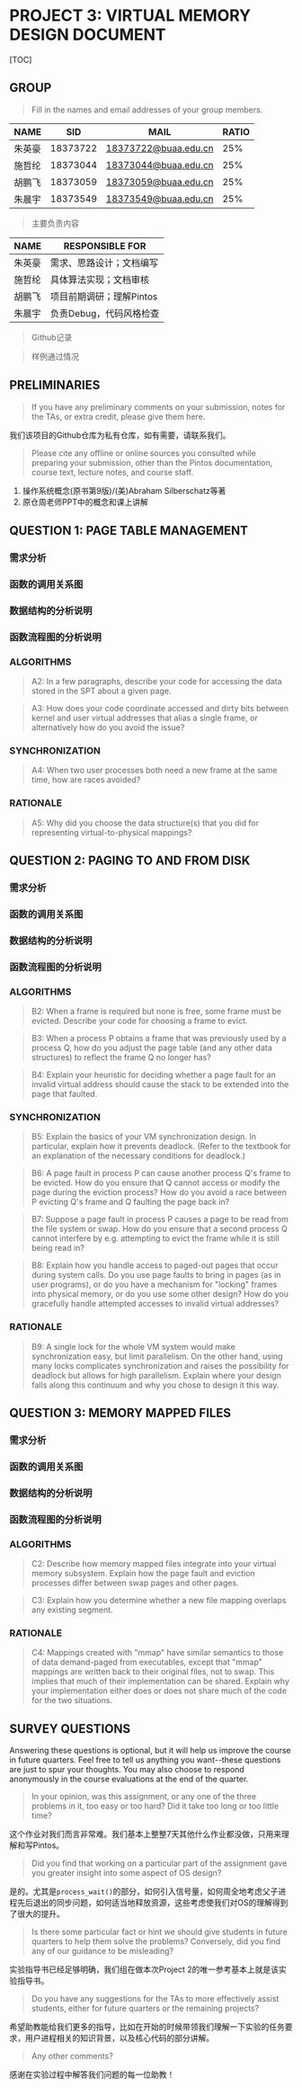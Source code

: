 # PROJECT 3: VIRTUAL MEMORY DESIGN DOCUMENT

[TOC]

## GROUP

> Fill in the names and email addresses of your group members.

| NAME | SID | MAIL | RATIO |
| - | - | - | - |
| 朱英豪 | 18373722 | 18373722@buaa.edu.cn | 25% |
| 施哲纶 | 18373044 | 18373044@buaa.edu.cn | 25% |
| 胡鹏飞 | 18373059 | 18373059@buaa.edu.cn | 25% |
| 朱晨宇 | 18373549 | 18373549@buaa.edu.cn | 25% |

> 主要负责内容

| NAME | RESPONSIBLE FOR |
| - | - |
| 朱英豪 | 需求、思路设计；文档编写 |
| 施哲纶 | 具体算法实现；文档审核 |
| 胡鹏飞 | 项目前期调研；理解Pintos |
| 朱晨宇 | 负责Debug，代码风格检查 |

> Github记录

> 样例通过情况

## PRELIMINARIES

> If you have any preliminary comments on your submission, notes for the TAs, or extra credit, please give them here.

我们该项目的Github仓库为私有仓库，如有需要，请联系我们。

> Please cite any offline or online sources you consulted while preparing your submission, other than the Pintos documentation, course text, lecture notes, and course staff.

1. 操作系统概念(原书第9版)/(美)Abraham Silberschatz等著
2. 原仓周老师PPT中的概念和课上讲解

## QUESTION 1: PAGE TABLE MANAGEMENT

### 需求分析

### 函数的调用关系图
### 数据结构的分析说明

### 函数流程图的分析说明
### ALGORITHMS

> A2: In a few paragraphs, describe your code for accessing the data stored in the SPT about a given page.


> A3: How does your code coordinate accessed and dirty bits between kernel and user virtual addresses that alias a single frame, or alternatively how do you avoid the issue?

### SYNCHRONIZATION

> A4: When two user processes both need a new frame at the same time, how are races avoided?

### RATIONALE

> A5: Why did you choose the data structure(s) that you did for representing virtual-to-physical mappings?

## QUESTION 2: PAGING TO AND FROM DISK

### 需求分析

### 函数的调用关系图
### 数据结构的分析说明

### 函数流程图的分析说明
### ALGORITHMS

> B2: When a frame is required but none is free, some frame must be evicted.  Describe your code for choosing a frame to evict.

> B3: When a process P obtains a frame that was previously used by a process Q, how do you adjust the page table (and any other data structures) to reflect the frame Q no longer has?

> B4: Explain your heuristic for deciding whether a page fault for an invalid virtual address should cause the stack to be extended into the page that faulted.

### SYNCHRONIZATION

> B5: Explain the basics of your VM synchronization design. In particular, explain how it prevents deadlock.  (Refer to the textbook for an explanation of the necessary conditions for deadlock.)

> B6: A page fault in process P can cause another process Q's frame to be evicted.  How do you ensure that Q cannot access or modify the page during the eviction process?  How do you avoid a race between P evicting Q's frame and Q faulting the page back in?

> B7: Suppose a page fault in process P causes a page to be read from the file system or swap.  How do you ensure that a second process Q cannot interfere by e.g. attempting to evict the frame while it is still being read in?

> B8: Explain how you handle access to paged-out pages that occur during system calls.  Do you use page faults to bring in pages (as in user programs), or do you have a mechanism for "locking" frames into physical memory, or do you use some other design?  How do you gracefully handle attempted accesses to invalid virtual addresses?

### RATIONALE

> B9: A single lock for the whole VM system would make synchronization easy, but limit parallelism.  On the other hand, using many locks complicates synchronization and raises the possibility for deadlock but allows for high parallelism. Explain where your design falls along this continuum and why you chose to design it this way.

## QUESTION 3: MEMORY MAPPED FILES

### 需求分析

### 函数的调用关系图
### 数据结构的分析说明

### 函数流程图的分析说明

### ALGORITHMS

> C2: Describe how memory mapped files integrate into your virtual memory subsystem.  Explain how the page fault and eviction processes differ between swap pages and other pages.

> C3: Explain how you determine whether a new file mapping overlaps any existing segment.

### RATIONALE

> C4: Mappings created with "mmap" have similar semantics to those of data demand-paged from executables, except that "mmap" mappings are written back to their original files, not to swap.  This implies that much of their implementation can be shared. Explain why your implementation either does or does not share much of the code for the two situations.

## SURVEY QUESTIONS

Answering these questions is optional, but it will help us improve the course in future quarters. Feel free to tell us anything you want--these questions are just to spur your thoughts. You may also choose to respond anonymously in the course evaluations at the end of the quarter.

> In your opinion, was this assignment, or any one of the three problems in it, too easy or too hard?  Did it take too long or too little time?

这个作业对我们而言非常难。我们基本上整整7天其他什么作业都没做，只用来理解和写Pintos。

> Did you find that working on a particular part of the assignment gave you greater insight into some aspect of OS design?

是的。尤其是`process_wait()`的部分，如何引入信号量，如何周全地考虑父子进程先后退出的同步问题，如何适当地释放资源，这些考虑使我们对OS的理解得到了很大的提升。

> Is there some particular fact or hint we should give students in future quarters to help them solve the problems?  Conversely, did you find any of our guidance to be misleading?

实验指导书已经足够明确，我们组在做本次Project 2的唯一参考基本上就是该实验指导书。

> Do you have any suggestions for the TAs to more effectively assist students, either for future quarters or the remaining projects?

希望助教能给我们更多的指导，比如在开始的时候带领我们理解一下实验的任务要求，用户进程相关的知识背景，以及核心代码的部分讲解。

> Any other comments?

感谢在实验过程中解答我们问题的每一位助教！
